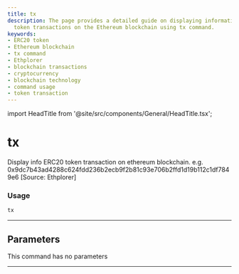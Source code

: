 ```yaml
---
title: tx
description: The page provides a detailed guide on displaying information about ERC20
  token transactions on the Ethereum blockchain using tx command.
keywords:
- ERC20 token
- Ethereum blockchain
- tx command
- Ethplorer
- blockchain transactions
- cryptocurrency
- blockchain technology
- command usage
- token transaction
---
```


import HeadTitle from '@site/src/components/General/HeadTitle.tsx';

<HeadTitle title="tx - Onchain - Crypto - Reference | OpenBB Terminal Docs" />

# tx

Display info ERC20 token transaction on ethereum blockchain. e.g. 0x9dc7b43ad4288c624fdd236b2ecb9f2b81c93e706b2ffd1d19b112c1df7849e6 [Source: Ethplorer]

### Usage

```python
tx
```

---

## Parameters

This command has no parameters


---
